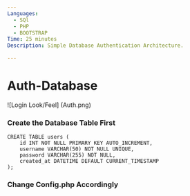 ```yaml
---
Languages:
  - SQl
  - PHP
  - BOOTSTRAP
Time: 25 minutes
Description: Simple Database Authentication Architecture.

---
```

# Auth-Database
![Login Look/Feel] (Auth.png)

### Create the Database Table First
```
CREATE TABLE users (
    id INT NOT NULL PRIMARY KEY AUTO_INCREMENT,
    username VARCHAR(50) NOT NULL UNIQUE,
    password VARCHAR(255) NOT NULL,
    created_at DATETIME DEFAULT CURRENT_TIMESTAMP
);
```
### Change Config.php Accordingly
